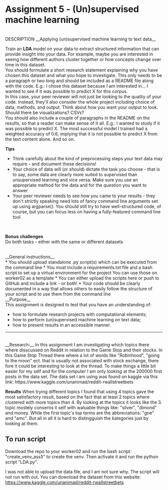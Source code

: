 # Assignment 5 - (Un)supervised machine learning

<br>
DESCRIPTION
__Applying (un)supervised machine learning to text data__
<br>

Train an __LDA__ model on your data to extract structured information that can provide insight into your data. For example, maybe you are interested in seeing how different authors cluster together or how concepts change over time in this dataset.
<br>
You should formulate a short research statement explaining why you have chosen this dataset and what you hope to investigate. This only needs to be a paragraph or two long and should be included as a README file along with the code. E.g.: I chose this dataset because I am interested in... I wanted to see if it was possible to predict X for this corpus.
<br>
In this case, your peer reviewer will not just be looking to the quality of your code. Instead, they'll also consider the whole project including choice of data, methods, and output. Think about how you want your output to look. Should there be visualizations? CSVs?
<br>
You should also include a couple of paragraphs in the README on the results, so that a reader can make sense of it all. E.g.: I wanted to study if it was possible to predict X. The most successful model I trained had a weighted accuracy of 0.6, implying that it is not possible to predict X from the text content alone. And so on.
<br>


__Tips__
<br>
* Think carefully about the kind of preprocessing steps your text data may require - and document these decisions!
* Your choice of data will (or should) dictate the task you choose - that is to say, some data are clearly more suited to supervised than unsupervised learning and vice versa. Make sure you use an appropriate method for the data and for the question you want to answer
* Your peer reviewer needs to see how you came to your results - they don't strictly speaking need lots of fancy command line arguments set up using argparse(). You should still try to have well-structured code, of course, but you can focus less on having a fully-featured command line tool
<br>

__Bonus challenges__
<br>
Do both tasks - either with the same or different datasets

<br>
__General instructions__
<br>
* You should upload standalone .py script(s) which can be executed from the command line
* You must include a requirements.txt file and a bash script to set up a virtual environment for the project You can use those on worker02 as a template
* You can either upload the scripts here or push to GitHub and include a link - or both!
* Your code should be clearly documented in a way that allows others to easily follow the structure of your script and to use them from the command line

<br>
__Purpose__
<br>
This assignment is designed to test that you have an understanding of:

* how to formulate research projects with computational elements;
* how to perform (un)supervised machine learning on text data;
* how to present results in an accessible manner.


____________________________________________________________________________________________________________________________________________
<br>
__Research:__
In this assignment I am investigating which topics there where disscussed on Reddit in relation to the Game Stop and their stocks. In this Game Stop Thread there where a lot of words like "Robinhood", "going to the moon" ect. that is usually not associated with stock exchange, there fore it could be interesting to look at the thread.
To make things a little bit easier for my self and for the computer I am only looking at the 200000 first posts in the data set.
The data set i am using was found on kaggle via this link: https://www.kaggle.com/unanimad/reddit-rwallstreetbets
<br>

__Results__
When trying different topics I found that using 4 topics gave the most satisfactory result, based on the fact that at least 2 topics where clustered with more topics than 4. 
By looking at the topics it looks like the 3. topic mostely conserns it self with waluable things like: "silver", "dimond" and money. While the first topic's top terms are the abbreviations: "gne" and "amc". But all in all it is hard to distingguish the kategories just by looking at them.
<br>

## To run script

Download the repo to your worker02 and run the bash script: "create_venv_ass5" to create the venv. Then activate it and run the python script "LDA.py".

I was not able to upload the data file, and I am  not sure why. The script will not run with out. You can download the dataset from this website: https://www.kaggle.com/unanimad/reddit-rwallstreetbets


